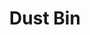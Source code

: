 ---
layout:         page
group:          nav
title:          "Dust Bin"
description:    "Previously on..."

#{% include setup %}

#{% assign posts_collate = site.posts %}

#{% include posts_collate %}
---